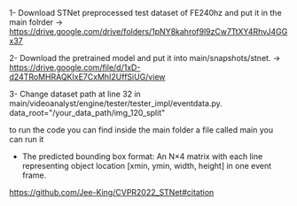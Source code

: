 1- Download STNet preprocessed test dataset of FE240hz and put it in the main folrder -> https://drive.google.com/drive/folders/1pNY8kahrof9l9zCw7TtXY4RhvJ4GGx37 

2- Download the pretrained model and put it into main/snapshots/stnet. -> https://drive.google.com/file/d/1xD-d24TRoMHRAQKIxE7CxMhI2UffSiUG/view 

3- Change dataset path at line 32 in main/videoanalyst/engine/tester/tester_impl/eventdata.py. data_root="/your_data_path/img_120_split"

to run the code you can find inside the main folder a file called main you can run it 

- The predicted bounding box format: An N×4 matrix with each line representing object location [xmin, ymin, width, height] in one event frame.

https://github.com/Jee-King/CVPR2022_STNet#citation 
